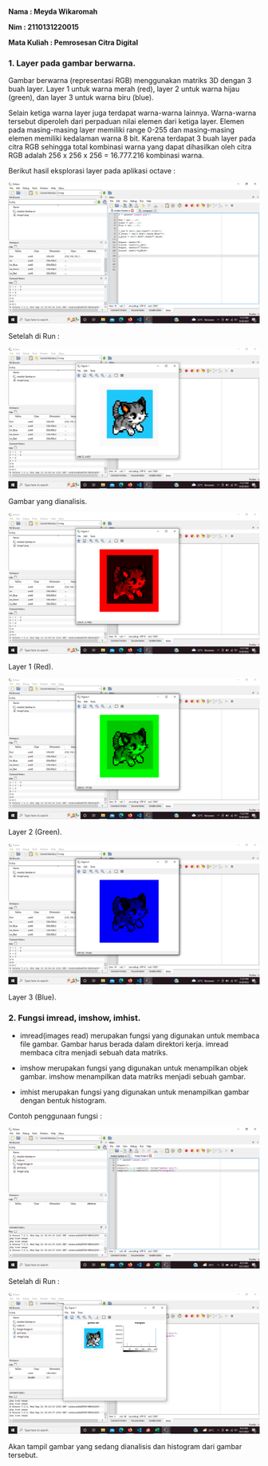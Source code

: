 **Nama : Meyda Wikaromah**

**Nim : 2110131220015**

**Mata Kuliah : Pemrosesan Citra Digital**

### **1. Layer pada gambar berwarna.**

Gambar berwarna (representasi RGB) menggunakan  matriks  3D  dengan  3  buah layer. Layer 1  untuk 
warna merah (red), layer 2 untuk warna hijau (green), dan layer 3 untuk warna biru  (blue). 

Selain ketiga warna layer juga terdapat warna-warna lainnya. Warna-warna tersebut diperoleh dari perpaduan nilai elemen dari ketiga layer.  Elemen  pada  masing-masing  layer  memiliki  range  0-255  dan  masing-masing elemen memiliki kedalaman warna 8 bit. Karena terdapat 3 buah layer pada  citra  RGB  sehingga  total  kombinasi  warna  yang  dapat  dihasilkan  oleh 
citra RGB adalah 256 x 256 x 256 = 16.777.216 kombinasi warna.  

Berikut hasil eksplorasi layer pada aplikasi octave :

![Gambar](gambar/octave1.png)

Setelah di Run :

![Gambar](gambar/figur1.png)

Gambar yang dianalisis.

![Gambar](gambar/figur2.png)

Layer 1 (Red).

![Gambar](gambar/figur3.png)

Layer 2 (Green).

![Gambar](gambar/figur4.png)

Layer 3 (Blue).

### **2. Fungsi imread, imshow, imhist.**

- imread(images read) merupakan fungsi yang digunakan untuk membaca file gambar. Gambar harus berada dalam direktori kerja. imread membaca citra menjadi sebuah data matriks. 

- imshow merupakan fungsi yang digunakan untuk menampilkan objek gambar. imshow menampilkan data matriks menjadi sebuah gambar.

- imhist merupakan fungsi yang digunakan untuk menampilkan gambar dengan bentuk histogram.

Contoh penggunaan fungsi :

![Gambar](gambar/fungsi11.png)

Setelah di Run :

![Gambar](gambar/fungsi12.png)

Akan tampil gambar yang sedang dianalisis dan histogram dari gambar tersebut.